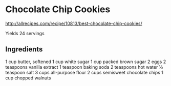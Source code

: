 # Chocolate Chip Cookies

http://allrecipes.com/recipe/10813/best-chocolate-chip-cookies/

Yields 24 servings

## Ingredients

1 cup butter, softened
1 cup white sugar
1 cup packed brown sugar
2 eggs
2 teaspoons vanilla extract
1 teaspoon baking soda
2 teaspoons hot water
½ teaspoon salt
3 cups all-purpose flour
2 cups semisweet chocolate chips
1 cup chopped walnuts

